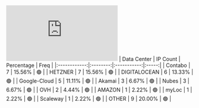![Diagramm](https://github.com/obajay/StateSync-snapshots/blob/main/Projects/Likecoin/1/README.md)
| Data Center | IP Count | Percentage | Freq |
|:------------:|:--------:|:-----------:|:-----:|
| Contabo | 7 | 15.56% | 🟢 |
| HETZNER | 7 | 15.56% | 🟢 |
| DIGITALOCEAN | 6 | 13.33% | 🟢 |
| Google-Cloud | 5 | 11.11% | 🟢 |
| Akamai | 3 | 6.67% | 🟢 |
| Nubes | 3 | 6.67% | 🟢 |
| OVH | 2 | 4.44% | 🟢 |
| AMAZON | 1 | 2.22% | 🟢 |
| myLoc | 1 | 2.22% | 🟢 |
| Scaleway | 1 | 2.22% | 🟢 |
| OTHER | 9 | 20.00% | 🟢 |